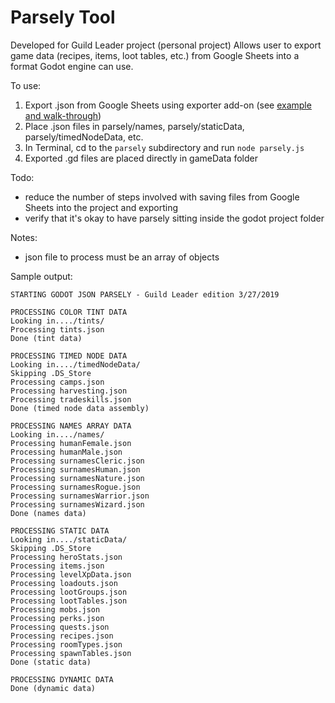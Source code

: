 # Parsely Tool

Developed for Guild Leader project (personal project)
Allows user to export game data (recipes, items, loot tables, etc.) from Google Sheets into a format Godot engine can use. 

To use:
1. Export .json from Google Sheets using exporter add-on (see [example and walk-through](https://www.tilcode.com/godot-3-0-exporting-game-data-from-google-sheets-into-a-staticdata-gd-file-using-node-js/))
2. Place .json files in parsely/names, parsely/staticData, parsely/timedNodeData, etc. 
3. In Terminal, cd to the ```parsely``` subdirectory and run ```node parsely.js```
4. Exported .gd files are placed directly in gameData folder

Todo:
- reduce the number of steps involved with saving files from Google Sheets into the project and exporting
- verify that it's okay to have parsely sitting inside the godot project folder

Notes:
- json file to process must be an array of objects

Sample output: 
```
STARTING GODOT JSON PARSELY - Guild Leader edition 3/27/2019

PROCESSING COLOR TINT DATA
Looking in..../tints/
Processing tints.json
Done (tint data)

PROCESSING TIMED NODE DATA
Looking in..../timedNodeData/
Skipping .DS_Store
Processing camps.json
Processing harvesting.json
Processing tradeskills.json
Done (timed node data assembly)

PROCESSING NAMES ARRAY DATA
Looking in..../names/
Processing humanFemale.json
Processing humanMale.json
Processing surnamesCleric.json
Processing surnamesHuman.json
Processing surnamesNature.json
Processing surnamesRogue.json
Processing surnamesWarrior.json
Processing surnamesWizard.json
Done (names data)

PROCESSING STATIC DATA
Looking in..../staticData/
Skipping .DS_Store
Processing heroStats.json
Processing items.json
Processing levelXpData.json
Processing loadouts.json
Processing lootGroups.json
Processing lootTables.json
Processing mobs.json
Processing perks.json
Processing quests.json
Processing recipes.json
Processing roomTypes.json
Processing spawnTables.json
Done (static data)

PROCESSING DYNAMIC DATA
Done (dynamic data)
```
